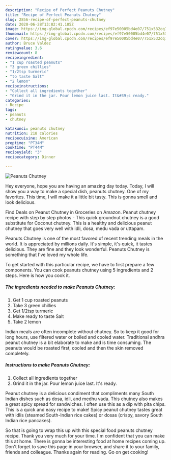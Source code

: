 ```yaml
---
description: "Recipe of Perfect Peanuts Chutney"
title: "Recipe of Perfect Peanuts Chutney"
slug: 2856-recipe-of-perfect-peanuts-chutney
date: 2020-06-28T13:02:41.105Z
image: https://img-global.cpcdn.com/recipes/ef97e50005bd4e07/751x532cq70/peanuts-chutney-recipe-main-photo.jpg
thumbnail: https://img-global.cpcdn.com/recipes/ef97e50005bd4e07/751x532cq70/peanuts-chutney-recipe-main-photo.jpg
cover: https://img-global.cpcdn.com/recipes/ef97e50005bd4e07/751x532cq70/peanuts-chutney-recipe-main-photo.jpg
author: Bruce Valdez
ratingvalue: 3.6
reviewcount: 8
recipeingredient:
- "1 cup roasted peanuts"
- "3 green chillies"
- "1/2tsp turmeric"
- "to taste Salt"
- "2 lemon"
recipeinstructions:
- "Collect all ingredients together"
- "Grind it in the jar. Pour lemon juice last. It&#39;s ready."
categories:
- Recipe
tags:
- peanuts
- chutney

katakunci: peanuts chutney 
nutrition: 218 calories
recipecuisine: American
preptime: "PT34M"
cooktime: "PT44M"
recipeyield: "3"
recipecategory: Dinner

---
```



![Peanuts Chutney](https://img-global.cpcdn.com/recipes/ef97e50005bd4e07/751x532cq70/peanuts-chutney-recipe-main-photo.jpg)

Hey everyone, hope you are having an amazing day today. Today, I will show you a way to make a special dish, peanuts chutney. One of my favorites. This time, I will make it a little bit tasty. This is gonna smell and look delicious.

Find Deals on Peanut Chutney in Groceries on Amazon. Peanut chutney recipe with step by step photos - This quick groundnut chutney is a good substitute for Coconut chutney. This is a healthy and delicious peanut chutney that goes very well with idli, dosa, medu vada or uttapam.

Peanuts Chutney is one of the most favored of recent trending meals in the world. It is appreciated by millions daily. It's simple, it's quick, it tastes delicious. They are fine and they look wonderful. Peanuts Chutney is something that I've loved my whole life.


To get started with this particular recipe, we have to first prepare a few components. You can cook peanuts chutney using 5 ingredients and 2 steps. Here is how you cook it.

<!--inarticleads1-->

##### The ingredients needed to make Peanuts Chutney:

1. Get 1 cup roasted peanuts
1. Take 3 green chillies
1. Get 1/2tsp turmeric
1. Make ready to taste Salt
1. Take 2 lemon


Indian meals are often incomplete without chutney. So to keep it good for long hours, use filtered water or boiled and cooled water. Traditional andhra peanut chutney is a bit elaborate to make and is time consuming. The peanuts would be roasted first, cooled and then the skin removed completely. 

<!--inarticleads2-->

##### Instructions to make Peanuts Chutney:

1. Collect all ingredients together
1. Grind it in the jar. Pour lemon juice last. It&#39;s ready.


Peanut chutney is a delicious condiment that compliments many South Indian dishes such as dosa, idli, and medhu vada. This chutney also makes a great spicy spread for sandwiches. I often use this as a dip with pita chips. This is a quick and easy recipe to make! Spicy peanut chutney tastes great with idlis (steamed South-Indian rice cakes) or dosas (crispy, savory South Indian rice pancakes). 

So that is going to wrap this up with this special food peanuts chutney recipe. Thank you very much for your time. I'm confident that you can make this at home. There is gonna be interesting food at home recipes coming up. Don't forget to save this page in your browser, and share it to your family, friends and colleague. Thanks again for reading. Go on get cooking!
